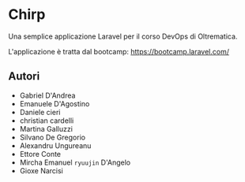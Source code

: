 # Chirp

Una semplice applicazione Laravel per il corso DevOps di Oltrematica.

L'applicazione è tratta dal bootcamp: https://bootcamp.laravel.com/
## Autori
- Gabriel D'Andrea
- Emanuele D'Agostino
- Daniele cieri
- christian cardelli
- Martina Galluzzi
- Silvano De Gregorio
- Alexandru Ungureanu
- Ettore Conte
- Mircha Emanuel `ryuujin` D'Angelo
- Gioxe Narcisi
